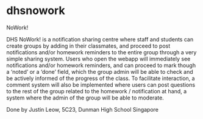 dhsnowork
=========

NoWork!

DHS NoWork! is a notification sharing centre where staff and students can create groups by adding in their classmates, and proceed to post notifications and/or homework reminders to the entire group through a very simple sharing system. Users who open the webapp will immediately see notifications and/or homework reminders, and can proceed to mark though a ‘noted’ or a ‘done’ field, which the group admin will be able to check and be actively informed of the progress of the class. To facilitate interaction, a comment system will also be implemented where users can post questions to the rest of the group related to the homework / notification at hand, a system where the admin of the group will be able to moderate.

Done by Justin Leow, 5C23, Dunman High School Singapore
